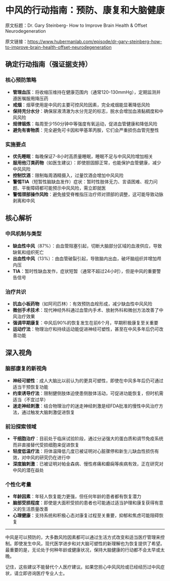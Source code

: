 # 中风的行动指南：预防、康复和大脑健康

原文标题：Dr. Gary Steinberg- How to Improve Brain Health & Offset Neurodegeneration

原文链接：https://www.hubermanlab.com/episode/dr-gary-steinberg-how-to-improve-brain-health-offset-neurodegeneration

## 确定行动指南（强证据支持）

### 核心预防策略
* **管理血压**：将收缩压维持在健康范围内（通常120-130mmHg），定期监测并遵医嘱服用降压药
* **戒烟**：烟草使用是中风的主要可控风险因素，完全戒烟能显著降低风险
* **保持充分水分**：确保尿液清澈为水分充足的标志，脱水会增加血液黏稠度和中风风险
* **规律锻炼**：每周至少150分钟中等强度有氧运动，促进血管健康和降低风险
* **避免有害物质**：完全避免可卡因和甲基苯丙胺，它们会严重损伤血管完整性

### 实施要点
* **优先睡眠**：每晚保证7-8小时高质量睡眠，睡眠不足与中风风险增加相关
* **服用他汀类药物**（如医生建议）：即使胆固醇正常，也能保护血管健康，减少中风风险
* **控制饮酒**：限制每周酒精摄入，过量饮酒会增加中风风险
* **警惕TIA**（短暂性脑缺血发作）症状：暂时性肢体无力、言语困难、视力问题、平衡障碍都可能预示中风风险，需立即就医
* **警惕颈部操作风险**：避免接受脊椎指压治疗师对颈部的调整，这可能导致动脉剥离和中风

## 核心解析

### 中风机制与类型
* **缺血性中风**（87%）：由血管阻塞引起，切断大脑部分区域的血液供应，导致缺氧和组织死亡
* **出血性中风**（13%）：由血管破裂引起，导致脑内出血，破坏脑组织并增加颅内压
* **TIA**：暂时性缺血发作，症状短暂（通常不超过24小时），但是中风的重要警告信号

### 治疗共识
* **抗血小板药物**（如阿司匹林）：有效预防血栓形成，减少缺血性中风风险
* **微创手术技术**：现代神经外科通过血管内手术、放射外科和微创方法改善了中风治疗效果
* **强调早期康复**：中风后90%的恢复发生在前6个月，早期积极康复至关重要
* **运动疗法**：物理治疗和持续运动能促进神经可塑性，甚至在中风多年后仍可改善功能

## 深入视角

### 脑部康复的新视角
* **神经可塑性**：成人大脑比以前认为的更具可塑性，即使在中风多年后仍可通过适当干预恢复功能
* **约束诱导疗法**：限制健侧肢体迫使患侧肢体活动，可促进功能恢复，但时机需适当（不宜过早）
* **迷走神经刺激**：结合物理治疗的迷走神经刺激是经FDA批准的慢性中风治疗方法，通过触发大脑刺激促进恢复

### 前沿探索领域
* **干细胞治疗**：目前处于临床试验阶段，通过分泌强大的蛋白质和调节免疫系统而非直接替代受损细胞来促进恢复
* **轻度低温疗法**：将体温降低几度已被证明对心脏骤停和新生儿缺血性损伤有效，对中风的研究仍在进行中
* **深度脑刺激**：已被证明对帕金森病、慢性疼痛和癫痫等疾病有效，正在研究对中风的潜在益处

### 个性化考量
* **年龄因素**：年轻人恢复能力更强，但任何年龄的患者都有恢复潜力
* **脑部受损程度**：即使是大面积受损的患者也可能通过适当护理和康复获得有意义的生活质量改善
* **心理健康**：支持系统和积极心态对康复过程至关重要，抑郁和焦虑可能阻碍恢复

---

中风是可以预防的，大多数风险因素都可以通过生活方式改变和适当医疗管理来控制。即使发生中风，现代医学进步和对大脑可塑性的新理解也为恢复提供了希望。最重要的是，无论处于何种年龄或健康状况，保持大脑健康的行动都不会太早或太晚。

记住，这些建议不能替代个人医疗建议。如果您担心中风风险或已经经历过中风症状，请立即咨询医疗专业人士。
